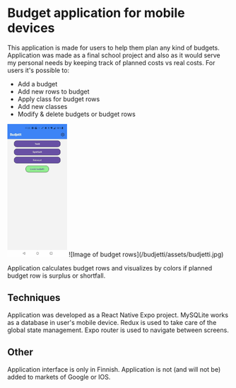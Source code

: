 # Budget application for mobile devices

This application is made for users to help them plan any kind of budgets. Application was made as a 
final school project and also as it would serve my personal needs by keeping track of planned costs vs real costs. For users it's possible to:

- Add a budget
- Add new rows to budget
- Apply class for budget rows
- Add new classes
- Modify & delete budgets or budget rows

<img src="/budjetti/assets/index.jpg" height="300"/>
![Image of budget rows](/budjetti/assets/budjetti.jpg)

Application calculates budget rows and visualizes by colors if planned budget row is surplus or shortfall. 

## Techniques

Application was developed as a React Native Expo project. MySQLite works as a database in user's mobile device. Redux is used to take care of the
global state management. Expo router is used to navigate between screens.

## Other

Application interface is only in Finnish. Application is not (and will not be) added to markets of Google or IOS.

